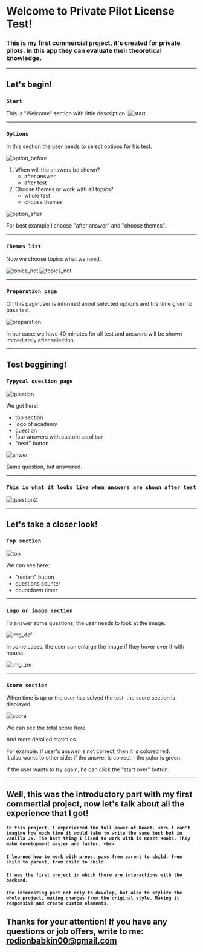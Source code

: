 # Welcome to Private Pilot License Test!

### This is my first commercial project, it's created for private pilots. In this app they can evaluate their theoretical knowledge.

---

## Let's begin!

### `Start`

This is "Welcome" section with little description.
![start](./test_examples/start_page.png)

---

### `Options`

In this section the user needs to select options for his test.

![option_before](./test_examples/option_default.png)

1. When will the answers be shown?
   - after answer
   - after test
2. Choose themes or work with all topics?
   - whole test
   - choose themes

![option_after](./test_examples/option_selected.png)

For best example I choose "after answer" and "choose themes".

---

### `Themes list`

Now we choose topics what we need.

![topics_not](./test_examples/themes_not_selected.png)
![topics_not](./test_examples/themes_selected.png)

---

### `Preparation page`

On this page user is informed about selected options and the time given to pass test.

![preparation](./test_examples/preparation_page.png)

In our case: we have 40 minutes for all test and answers will be shown immediately after selection.

---

## Test beggining!

### `Typycal question page`

![question](./test_examples/question.png)

We got here:

- top section
- logo of academy
- question
- four answers with custom scrollbar
- "next" button

![anwer](./test_examples/answer.png)

Same question, but answered.

---

### `This is what it looks like when answers are shown after test`

![question2](./test_examples/question2.png)

---

## Let's take a closer look!

### `Top section`

![top](./test_examples/top_section.png)

We can see here:

- "restart" button
- questions counter
- countdown timer

---

### `Logo or image section`

To answer some questions, the user needs to look at the image.

![img_def](./test_examples/image_default.png)

In some cases, the user can enlarge the image if they hover over it with mouse.

![img_zm](./test_examples/image_zoom.png)

---

### `Score section`

When time is up or the user has solved the test, the score section is displayed.

![score](./test_examples/score.png)

We can see the total score here.

And more detailed statistics.

For example: if user's answer is not correct, then it is colored red.<br>
It also works to other side: if the answer is correct - the color is green.

If the user wants to try again, he can click the "start over" button.

---

## Well, this was the introductory part with my first commertial project, now let's talk about all the experience that I got!

#### `In this project, I experienced the full power of React. <br> I can't imagine how much time it would take to write the same test but in vanilla JS. The best thing I liked to work with is React Hooks. They make development easier and faster. <br>`

#### `I learned how to work with props, pass from parent to child, from child to parent, from child to child.`

#### `It was the first project in which there are interactions with the backend.`

#### `The interesting part not only to develop, but also to stylize the whole project, making changes from the original style. Making it responsive and create custom elements.`

## Thanks for your attention! If you have any questions or job offers, write to me: <rodionbabkin00@gmail.com>
